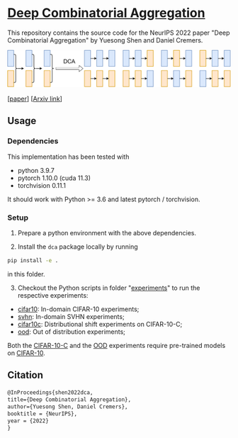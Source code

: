 # [Deep Combinatorial Aggregation](https://github.com/tum-vision/dca)

This repository contains the source code for the NeurIPS 2022 paper "Deep Combinatorial Aggregation" by Yuesong Shen and Daniel Cremers.

![dca](./images/dca.png)

[[paper](TODO)] [[Arxiv link](TODO)]

## Usage

### Dependencies

This implementation has been tested with
- python 3.9.7
- pytorch 1.10.0 (cuda 11.3)
- torchvision 0.11.1

It should work with Python >= 3.6 and latest pytorch / torchvision.

### Setup
1. Prepare a python environment with the above dependencies.

2. Install the `dca` package locally by running
  ```bash
  pip install -e .
  ```
  in this folder.

3. Checkout the Python scripts in folder "[experiments](./experiments)" to run the respective experiments:
  - [cifar10](./experiments/cifar10): In-domain CIFAR-10 experiments;
  - [svhn](./experiments/svhn): In-domain SVHN experiments;
  - [cifar10c](./experiments/cifar10c): Distributional shift experiments on CIFAR-10-C;
  - [ood](./experiments/ood): Out of distribution experiments;

  Both the [CIFAR-10-C](./experiments/cifar10c) and the [OOD](./experiments/ood) experiments require pre-trained models on [CIFAR-10](./experiments/cifar10).

## Citation

```
@InProceedings{shen2022dca,
title={Deep Combinatorial Aggregation},
author={Yuesong Shen, Daniel Cremers},
booktitle = {NeurIPS},
year = {2022}
}
```
